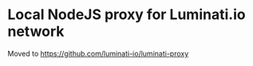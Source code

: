 # Local NodeJS proxy for Luminati.io network

Moved to https://github.com/luminati-io/luminati-proxy
